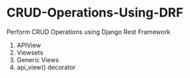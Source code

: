# CRUD-Operations-Using-DRF
Perform CRUD Operations using Django Rest Framework
  1. APIView
  2. Viewsets
  3. Generic Views
  4. api_view() decorator
